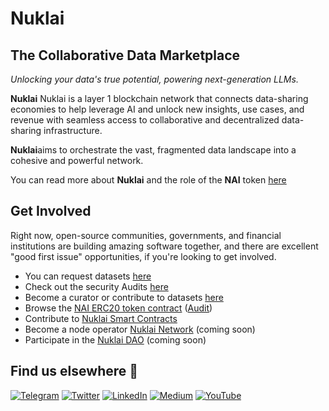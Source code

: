 # Nuklai

## The Collaborative Data Marketplace
*Unlocking your data's true potential, powering next-generation LLMs.*

**Nuklai** Nuklai is a layer 1 blockchain network that connects data-sharing economies to help leverage AI and unlock new insights, use cases, and revenue with seamless access to collaborative and decentralized data-sharing infrastructure.

**Nuklai**aims to orchestrate the vast, fragmented data landscape into a cohesive and powerful network.

You can read more about **Nuklai** and the role of the **NAI** token [here](https://nukl.ai)

## Get Involved
Right now, open-source communities, governments, and financial institutions are building amazing software together, and there are excellent "good first issue" opportunities, if you're looking to get involved.

* You can request datasets [here](https://nukl.ai)
* Check out the security Audits [here](https://omniscia.io/reports/nuklai-data-tunnel-653a552f440d4300145f8d33/)
* Become a curator or contribute to datasets [here](https://nukl.ai)
* Browse the [NAI ERC20 token contract](https://github.com/Nuklai/Nuklai-ERC20-Token) ([Audit](https://omniscia.io/reports/nuklai-protocol-token-implementation-65a66c57166b3e0018da8e9d/))
* Contribute to [Nuklai Smart Contracts](https://github.com/Nuklai/nuklai-contracts)
* Become a node operator [Nuklai Network]() (coming soon)
* Participate in the [Nuklai DAO]() (coming soon)


## Find us elsewhere 🙋
[![Telegram](https://img.shields.io/badge/Telegram-2CA5E0?style=for-the-badge&logo=telegram&logoColor=white)](https://t.me/NuklaiOfficial)  [![Twitter](https://img.shields.io/badge/Twitter-1DA1F2?style=for-the-badge&logo=twitter&logoColor=white)](https://twitter.com/intent/follow?screen_name=NuklaiData) [![LinkedIn](https://img.shields.io/badge/LinkedIn-0077B5?style=for-the-badge&logo=linkedin&logoColor=white)](https://www.linkedin.com/company/nuklai) [![Medium](https://img.shields.io/badge/Medium-12100E?style=for-the-badge&logo=medium&logoColor=white)](https://www.nukl.ai/blog) [![YouTube](https://img.shields.io/badge/YouTube-FF0000?style=for-the-badge&logo=youtube&logoColor=white)](https://www.youtube.com/@NuklaiData)
